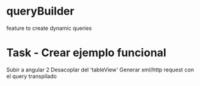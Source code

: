 # queryBuilder
feature to create dynamic queries

# Task - Crear ejemplo funcional
  Subir a angular 2
  Desacoplar del 'tableView'
  Generar xml/http request con el query transpilado

